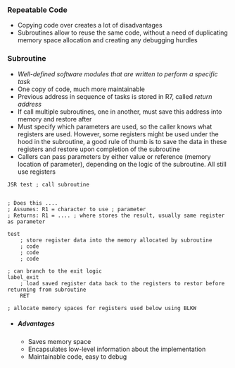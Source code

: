 ### Repeatable Code
- Copying code over creates a lot of disadvantages
- Subroutines allow to reuse the same code, without a need of duplicating memory space allocation and creating any debugging hurdles

### Subroutine
- *Well-defined software modules that are written to perform a specific task*
- One copy of code, much more maintainable
- Previous address in sequence of tasks is stored in R7, called *return address*
- If call multiple subroutines, one in another, must save this address into memory and restore after
- Must specify which parameters are used, so the caller knows what registers are used. However, some registers might be used under the hood in the subroutine, a good rule of thumb is to save the data in these registers and restore upon completion of the subroutine
- Callers can pass parameters by either value or reference (memory location of parameter), depending on the logic of the subroutine. All still use registers
```
JSR test ; call subroutine


; Does this ....
; Assumes: R1 = character to use ; parameter 
; Returns: R1 = .... ; where stores the result, usually same register as parameter

test
	; store register data into the memory allocated by subroutine
	; code
	; code
	; code

; can branch to the exit logic 
label_exit
	; load saved register data back to the registers to restor before returning from subroutine
	RET

; allocate memory spaces for registers used below using BLKW
```
- ##### Advantages
	- Saves memory space
	- Encapsulates low-level information about the implementation
	- Maintainable code, easy to debug